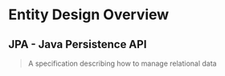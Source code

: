 # Entity Design Overview

## JPA - Java Persistence API
> A specification describing how to manage relational data
